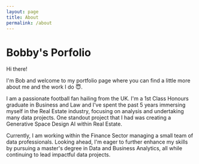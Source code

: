 ```yaml
---
layout: page
title: About
permalink: /about
---
```


# Bobby's Porfolio

Hi there!

I'm Bob and welcome to my portfolio page where you can find a little more about me and the work I do 😇.

I am a passionate football fan hailing from the UK. I'm a 1st Class Honours graduate in Business and Law and I've spent the past 5 years immersing myself in the Real Estate industry, focusing on analysis and undertaking many data projects. One standout project that I had was creating a Generative Space Design AI within Real Estate.

Currently, I am working within the Finance Sector managing a small team of data professionals. Looking ahead, I'm eager to further enhance my skills by pursuing a master's degree in Data and Business Analytics, all while continuing to lead impactful data projects.
